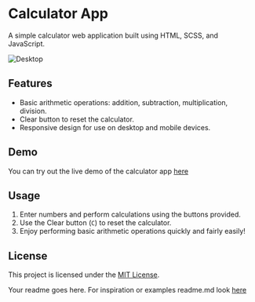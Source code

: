 # Calculator App

A simple calculator web application built using HTML, SCSS, and JavaScript.

![Desktop](Calculator.png)

## Features

- Basic arithmetic operations: addition, subtraction, multiplication, division.
- Clear button to reset the calculator.
- Responsive design for use on desktop and mobile devices.

## Demo

You can try out the live demo of the calculator app [here](https://github.com/KhylaRedd/Buttons-and-Calculators/settings/pages)


## Usage

1. Enter numbers and perform calculations using the buttons provided.
2. Use the Clear button (`C`) to reset the calculator.
3. Enjoy performing basic arithmetic operations quickly and fairly easily!


## License

This project is licensed under the [MIT License](LICENSE).



Your readme goes here. For inspiration or examples readme.md look [here](https://github.com/matiassingers/awesome-readme?tab=readme-ov-file) 
